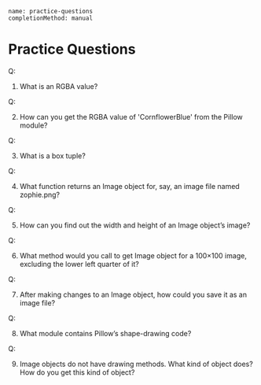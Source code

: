 ```ngMeta
name: practice-questions
completionMethod: manual
```
# Practice Questions

Q:

1. What is an RGBA value?

Q:

2. How can you get the RGBA value of 'CornflowerBlue' from the Pillow module?

Q:

3. What is a box tuple?

Q:

4. What function returns an Image object for, say, an image file named zophie.png?

Q:

5. How can you find out the width and height of an Image object’s image?

Q:

6. What method would you call to get Image object for a 100×100 image, excluding the lower left quarter of it?

Q:

7. After making changes to an Image object, how could you save it as an image file?

Q:

8. What module contains Pillow’s shape-drawing code?

Q:

9. Image objects do not have drawing methods. What kind of object does? How do you get this kind of object?